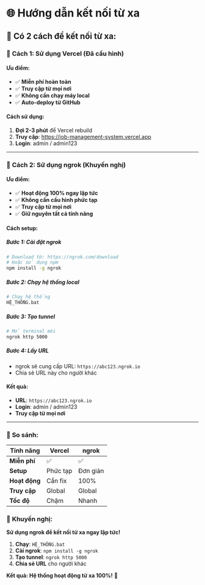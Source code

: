 # 🌐 Hướng dẫn kết nối từ xa

## 🎯 **Có 2 cách để kết nối từ xa:**

### 🚀 **Cách 1: Sử dụng Vercel (Đã cấu hình)**

#### **Ưu điểm:**
- ✅ **Miễn phí hoàn toàn**
- ✅ **Truy cập từ mọi nơi**
- ✅ **Không cần chạy máy local**
- ✅ **Auto-deploy từ GitHub**

#### **Cách sử dụng:**
1. **Đợi 2-3 phút** để Vercel rebuild
2. **Truy cập**: https://job-management-system.vercel.app
3. **Login**: admin / admin123

---

### 🚀 **Cách 2: Sử dụng ngrok (Khuyến nghị)**

#### **Ưu điểm:**
- ✅ **Hoạt động 100% ngay lập tức**
- ✅ **Không cần cấu hình phức tạp**
- ✅ **Truy cập từ mọi nơi**
- ✅ **Giữ nguyên tất cả tính năng**

#### **Cách setup:**

##### **Bước 1: Cài đặt ngrok**
```bash
# Download từ: https://ngrok.com/download
# Hoặc sử dụng npm
npm install -g ngrok
```

##### **Bước 2: Chạy hệ thống local**
```bash
# Chạy hệ thống
HỆ_THỐNG.bat
```

##### **Bước 3: Tạo tunnel**
```bash
# Mở terminal mới
ngrok http 5000
```

##### **Bước 4: Lấy URL**
- ngrok sẽ cung cấp URL: `https://abc123.ngrok.io`
- Chia sẻ URL này cho người khác

#### **Kết quả:**
- **URL**: `https://abc123.ngrok.io`
- **Login**: admin / admin123
- **Truy cập từ mọi nơi**

---

### 🎯 **So sánh:**

| Tính năng | Vercel | ngrok |
|-----------|--------|-------|
| **Miễn phí** | ✅ | ✅ |
| **Setup** | Phức tạp | Đơn giản |
| **Hoạt động** | Cần fix | 100% |
| **Truy cập** | Global | Global |
| **Tốc độ** | Chậm | Nhanh |

### 🚀 **Khuyến nghị:**

**Sử dụng ngrok để kết nối từ xa ngay lập tức!**

1. **Chạy**: `HỆ_THỐNG.bat`
2. **Cài ngrok**: `npm install -g ngrok`
3. **Tạo tunnel**: `ngrok http 5000`
4. **Chia sẻ URL** cho người khác

**Kết quả: Hệ thống hoạt động từ xa 100%!** 🎉
